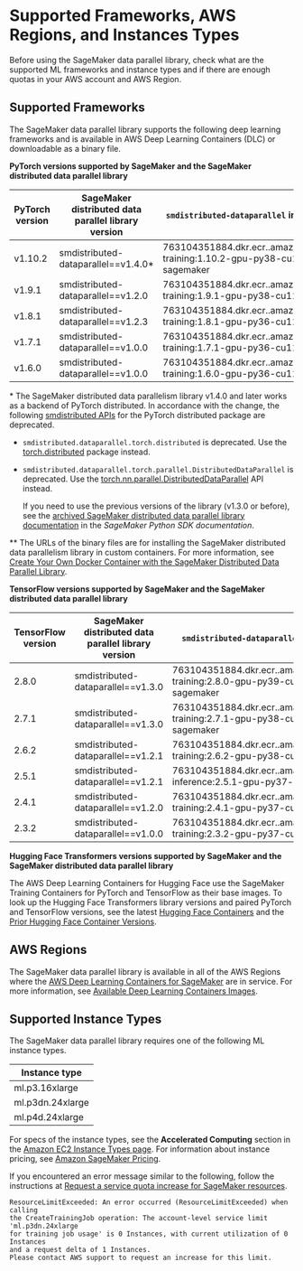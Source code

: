 # Supported Frameworks, AWS Regions, and Instances Types<a name="distributed-data-parallel-support"></a>

Before using the SageMaker data parallel library, check what are the supported ML frameworks and instance types and if there are enough quotas in your AWS account and AWS Region\.

## Supported Frameworks<a name="distributed-data-parallel-supported-frameworks"></a>

The SageMaker data parallel library supports the following deep learning frameworks and is available in AWS Deep Learning Containers \(DLC\) or downloadable as a binary file\.

**PyTorch versions supported by SageMaker and the SageMaker distributed data parallel library**


| PyTorch version | SageMaker distributed data parallel library version | `smdistributed-dataparallel` integrated image URI | URL of the binary file\*\* | 
| --- | --- | --- | --- | 
| v1\.10\.2 |  smdistributed\-dataparallel==v1\.4\.0\* | 763104351884\.dkr\.ecr\.<region>\.amazonaws\.com/pytorch\-training:1\.10\.2\-gpu\-py38\-cu113\-ubuntu20\.04\-sagemaker | https://smdataparallel\.s3\.amazonaws\.com/binary/pytorch/1\.10\.2/cu113/2022\-02\-18/smdistributed\_dataparallel\-1\.4\.0\-cp38\-cp38\-linux\_x86\_64\.whl | 
| v1\.9\.1 |  smdistributed\-dataparallel==v1\.2\.0  |  763104351884\.dkr\.ecr\.*<region>*\.amazonaws\.com/pytorch\-training:1\.9\.1\-gpu\-py38\-cu111\-ubuntu20\.04  | https://smdataparallel\.s3\.amazonaws\.com/binary/pytorch/1\.9\.0/cu111/2021\-08\-13/smdistributed\_dataparallel\-1\.2\.0\-cp38\-cp38\-linux\_x86\_64\.whl | 
| v1\.8\.1 | smdistributed\-dataparallel==v1\.2\.3  | 763104351884\.dkr\.ecr\.<region>\.amazonaws\.com/pytorch\-training:1\.8\.1\-gpu\-py36\-cu111\-ubuntu18\.04 | https://smdataparallel\.s3\.amazonaws\.com/binary/pytorch/1\.8\.1/cu111/2021\-12\-13/smdistributed\_dataparallel\-1\.2\.3\-cp36\-cp36m\-linux\_x86\_64\.whl | 
| v1\.7\.1 | smdistributed\-dataparallel==v1\.0\.0  |  763104351884\.dkr\.ecr\.*<region>*\.amazonaws\.com/pytorch\-training:1\.7\.1\-gpu\-py36\-cu110\-ubuntu18\.04  | https://smdataparallel\.s3\.amazonaws\.com/binary/pytorch/1\.7\.1/cu110/2021\-01\-26/smdistributed\_dataparallel\-1\.0\.0\-cp36\-cp36m\-linux\_x86\_64\.whl | 
| v1\.6\.0 | smdistributed\-dataparallel==v1\.0\.0  |  763104351884\.dkr\.ecr\.*<region>*\.amazonaws\.com/pytorch\-training:1\.6\.0\-gpu\-py36\-cu110\-ubuntu18\.04  | https://smdataparallel\.s3\.amazonaws\.com/binary/pytorch/1\.6\.0/cu110/2021\-01\-14/smdistributed\_dataparallel\-1\.0\.0\-cp36\-cp36m\-linux\_x86\_64\.whl | 

\* The SageMaker distributed data parallelism library v1\.4\.0 and later works as a backend of PyTorch distributed\. In accordance with the change, the following [smdistributed APIs](https://sagemaker.readthedocs.io/en/stable/api/training/sdp_versions/latest/smd_data_parallel_pytorch.html#pytorch-api) for the PyTorch distributed package are deprecated\.
+ `smdistributed.dataparallel.torch.distributed` is deprecated\. Use the [torch\.distributed](https://pytorch.org/docs/stable/distributed.html) package instead\.
+ `smdistributed.dataparallel.torch.parallel.DistributedDataParallel` is deprecated\. Use the [torch\.nn\.parallel\.DistributedDataParallel](https://pytorch.org/docs/stable/generated/torch.nn.parallel.DistributedDataParallel.html) API instead\.

  If you need to use the previous versions of the library \(v1\.3\.0 or before\), see the [archived SageMaker distributed data parallel library documentation](https://sagemaker.readthedocs.io/en/stable/api/training/sdp_versions/latest.html#documentation-archive) in the *SageMaker Python SDK documentation*\.

\*\* The URLs of the binary files are for installing the SageMaker distributed data parallelism library in custom containers\. For more information, see [Create Your Own Docker Container with the SageMaker Distributed Data Parallel Library](data-parallel-use-api.md#data-parallel-bring-your-own-container)\.

**TensorFlow versions supported by SageMaker and the SageMaker distributed data parallel library**


| TensorFlow version | SageMaker distributed data parallel library version | `smdistributed-dataparallel` integrated image URI | 
| --- | --- | --- | 
| 2\.8\.0 |  smdistributed\-dataparallel==v1\.3\.0  | 763104351884\.dkr\.ecr\.<region>\.amazonaws\.com/tensorflow\-training:2\.8\.0\-gpu\-py39\-cu112\-ubuntu20\.04\-sagemaker | 
| 2\.7\.1 |  smdistributed\-dataparallel==v1\.3\.0  |  763104351884\.dkr\.ecr\.*<region>*\.amazonaws\.com/tensorflow\-training:2\.7\.1\-gpu\-py38\-cu112\-ubuntu20\.04\-sagemaker  | 
| 2\.6\.2 | smdistributed\-dataparallel==v1\.2\.1  |  763104351884\.dkr\.ecr\.*<region>*\.amazonaws\.com/tensorflow\-training:2\.6\.2\-gpu\-py38\-cu112\-ubuntu20\.04  | 
| 2\.5\.1 | smdistributed\-dataparallel==v1\.2\.1  |  763104351884\.dkr\.ecr\.*<region>*\.amazonaws\.com/tensorflow\-inference:2\.5\.1\-gpu\-py37\-cu112\-ubuntu18\.04  | 
| 2\.4\.1 | smdistributed\-dataparallel==v1\.2\.0  |  763104351884\.dkr\.ecr\.*<region>*\.amazonaws\.com/tensorflow\-training:2\.4\.1\-gpu\-py37\-cu110\-ubuntu18\.04  | 
| 2\.3\.2 | smdistributed\-dataparallel==v1\.0\.0  |  763104351884\.dkr\.ecr\.*<region>*\.amazonaws\.com/tensorflow\-training:2\.3\.2\-gpu\-py37\-cu110\-ubuntu18\.04  | 

**Hugging Face Transformers versions supported by SageMaker and the SageMaker distributed data parallel library**

The AWS Deep Learning Containers for Hugging Face use the SageMaker Training Containers for PyTorch and TensorFlow as their base images\. To look up the Hugging Face Transformers library versions and paired PyTorch and TensorFlow versions, see the latest [Hugging Face Containers](https://github.com/aws/deep-learning-containers/blob/master/available_images.md#huggingface-training-containers) and the [Prior Hugging Face Container Versions](https://github.com/aws/deep-learning-containers/blob/master/available_images.md#prior-hugging-face-container-versions)\.

## AWS Regions<a name="distributed-data-parallel-availablity-zone"></a>

The SageMaker data parallel library is available in all of the AWS Regions where the [AWS Deep Learning Containers for SageMaker](https://github.com/aws/deep-learning-containers/blob/master/available_images.md#sagemaker-framework-containers-sm-support-only) are in service\. For more information, see [Available Deep Learning Containers Images](https://github.com/aws/deep-learning-containers/blob/master/available_images.md#available-deep-learning-containers-images)\.

## Supported Instance Types<a name="distributed-data-parallel-supported-instance-types"></a>

The SageMaker data parallel library requires one of the following ML instance types\.


| Instance type | 
| --- | 
| ml\.p3\.16xlarge | 
| ml\.p3dn\.24xlarge  | 
| ml\.p4d\.24xlarge | 

For specs of the instance types, see the **Accelerated Computing** section in the [Amazon EC2 Instance Types page](http://aws.amazon.com/ec2/instance-types/)\. For information about instance pricing, see [Amazon SageMaker Pricing](http://aws.amazon.com/sagemaker/pricing/)\.

If you encountered an error message similar to the following, follow the instructions at [Request a service quota increase for SageMaker resources](https://docs.aws.amazon.com/sagemaker/latest/dg/regions-quotas.html#service-limit-increase-request-procedure)\.

```
ResourceLimitExceeded: An error occurred (ResourceLimitExceeded) when calling
the CreateTrainingJob operation: The account-level service limit 'ml.p3dn.24xlarge
for training job usage' is 0 Instances, with current utilization of 0 Instances
and a request delta of 1 Instances.
Please contact AWS support to request an increase for this limit.
```